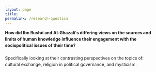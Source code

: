 ```yaml
---
layout: page
title: 
permalink: /research-question
---
```

<span style="line-height: 1.5;"> <strong> How did Ibn Rushd and Al-Ghazali's differing views on the sources and limits of human knowledge influence their engagement with the sociopolitical issues of their time?</strong>
 <br>
 <br>
 Specifically looking at their contrasting perspectives on the topics of: cultural exchange, religion in political governance, and mysticism.</span></div> 
<br>
<br>
<br>
<br>
<br>
<br>
<br>
<br>
<br>
<br>
<br>
<br>
<br>
<br>
<br>
<br>
<br>
<br>
<br>
<br>
<br>
<br>
<br>
<br>
<br>
<br>
<br>
<br>
